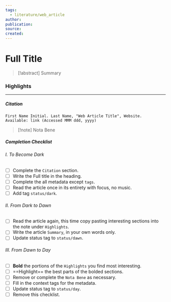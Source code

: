 ```yaml
---
tags:
  - literature/web_article
author: 
publication: 
source: 
created:
---
```

# Full Title

> [!abstract] Summary
### Highlights
---
##### Citation

```
First Name Initial. Last Name, "Web Article Title", Website.
Available: link (Accessed MMM ddd, yyyy)
```

> [!note] Nota Bene
##### Completion Checklist
###### I. To Become Dark
- [ ] Complete the `Citation` section.
- [ ] Write the Full title in the heading.
- [ ] Complete the all metadata except `tags`.
- [ ] Read the article once in its entirety with focus, no music.
- [ ] Add tag `status/dark`.
###### II. From Dark to Dawn
- [ ] Read the article again, this time copy pasting interesting sections into the note under `Highlights`.
- [ ] Write the article `Summary`, in your own words only.
- [ ] Update status tag to `status/dawn`.
###### III. From Dawn to Day
- [ ] **Bold** the portions of the `Highlights` you find most interesting.
- [ ] ==Highlight== the best parts of the bolded sections.
- [ ] Remove or complete the `Nota Bene` as necessary.
- [ ] Fill in the context tags for the metadata.
- [ ] Update status tag to `status/day`.
- [ ] Remove this checklist.
